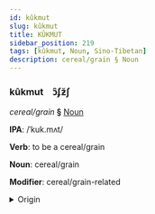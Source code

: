 ```yaml
---
id: kûkmut
slug: kûkmut
title: KÛKMUT
sidebar_position: 219
tags: [kûkmut, Noun, Sino-Tibetan]
description: cereal/grain § Noun
---
```


### kûkmut&emsp;<span kind="abugida">ɔ̑ʄƶ̆ʃ</span>

*cereal/grain* **§** [Noun](../../tags/Noun)

**IPA**: /ˈkuk.mʌt/

**Verb**: to be a cereal/grain

**Noun**: cereal/grain

**Modifier**: cereal/grain-related

<details>
    <summary>Origin</summary>
    Cantonese 穀物 guk1 mat6 /kuk.mɐt̚/<br/>
    <em>Sino-Tibetan Language Family</em>
</details>